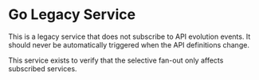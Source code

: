 # Go Legacy Service

This is a legacy service that does not subscribe to API evolution events.
It should never be automatically triggered when the API definitions change.

This service exists to verify that the selective fan-out only affects subscribed services.